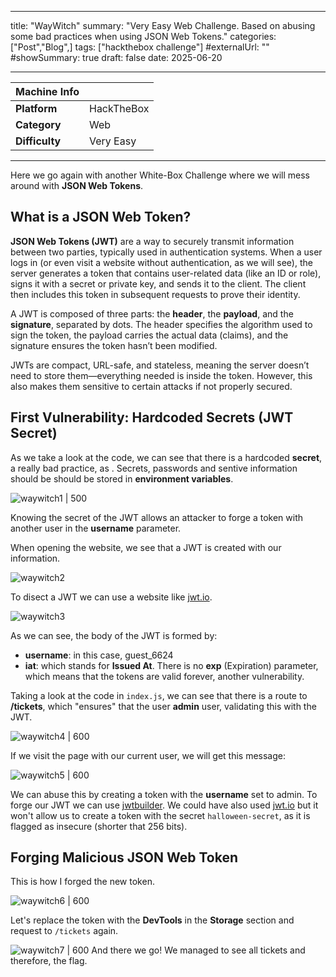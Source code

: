 
---
title: "WayWitch"
summary: "Very Easy Web Challenge. Based on abusing some bad practices when using JSON Web Tokens."
categories: ["Post","Blog",]
tags: ["hackthebox challenge"]
#externalUrl: ""
#showSummary: true
draft: false
date: 2025-06-20

---

| Machine Info   |            |
| -------------- | ---------- |
| **Platform**   | HackTheBox |
| **Category**   | Web        |
| **Difficulty** | Very Easy  |

- - -

Here we go again with another White-Box Challenge where we will mess around with **JSON Web Tokens**.

## What is a JSON Web Token?

**JSON Web Tokens (JWT)** are a way to securely transmit information between two parties, typically used in authentication systems. When a user logs in (or even visit a website without authentication, as we will see), the server generates a token that contains user-related data (like an ID or role), signs it with a secret or private key, and sends it to the client. The client then includes this token in subsequent requests to prove their identity.


A JWT is composed of three parts: the **header**, the **payload**, and the **signature**, separated by dots. The header specifies the algorithm used to sign the token, the payload carries the actual data (claims), and the signature ensures the token hasn’t been modified.


JWTs are compact, URL-safe, and stateless, meaning the server doesn’t need to store them—everything needed is inside the token. However, this also makes them sensitive to certain attacks if not properly secured.

## First Vulnerability: Hardcoded Secrets (JWT Secret)

As we take a look at the code, we can see that there is a hardcoded **secret**, a really bad practice, as . Secrets, passwords and sentive information should be should be stored in **environment variables**.

![waywitch1 | 500](img/waywitch/waywitch1.png)

Knowing the secret of the JWT allows an attacker to forge a token with another user in the **username** parameter.

When opening the website, we see that a JWT is created with our information.

![waywitch2](img/waywitch/waywitch2.png)

To disect a JWT we can use a website like [jwt.io](https://jwt.io/).

![waywitch3](img/waywitch/waywitch3.png)

As we can see, the body of the JWT is formed by:

- **username**: in this case, guest_6624
- **iat**: which stands for **Issued At**. There is no **exp** (Expiration) parameter, which means that the tokens are valid forever, another vulnerability.

Taking a look at the code in `index.js`, we can see that there is a route to **/tickets**, which "ensures" that the user **admin** user, validating this with the JWT.

![waywitch4 | 600](img/waywitch/waywitch4.png)

If we visit the page with our current user, we will get this message:

![waywitch5 | 600](img/waywitch/waywitch5.png)


We can abuse this by creating a token with the **username** set to admin. To forge our JWT we can use [jwtbuilder](http://jwtbuilder.jamiekurtz.com/). We could have also used [jwt.io](https://jwt.io/) but it won't allow us to create a token with the secret `halloween-secret`, as it is flagged as insecure (shorter that 256 bits).

## Forging Malicious JSON Web Token
This is how I forged the new token.

![waywitch6 | 600](img/waywitch/waywitch6.png)

Let's replace the token with the **DevTools** in the **Storage** section and request to `/tickets` again.

![waywitch7 | 600](img/waywitch/waywitch7.png)
And there we go! We managed to see all tickets and therefore, the flag. 